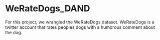 # WeRateDogs_DAND
 For this project, we wrangled the WeRateDogs dataset. WeRateDogs is a twitter account that rates peoples dogs with a humorous comment about the dog.
